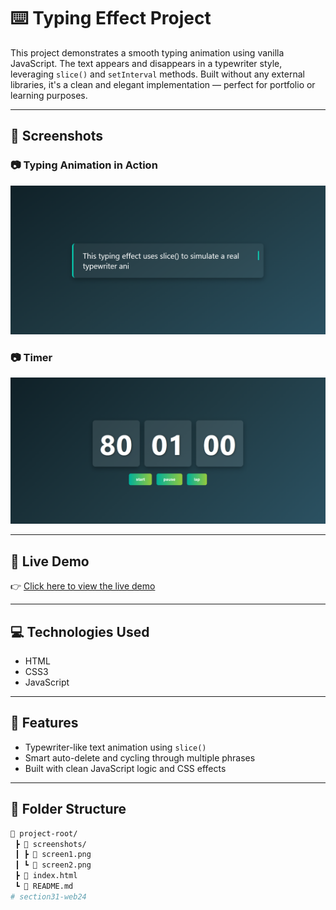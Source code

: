 # ⌨️ Typing Effect Project

This project demonstrates a smooth typing animation using vanilla JavaScript. The text appears and disappears in a typewriter style, leveraging `slice()` and `setInterval` methods. Built without any external libraries, it's a clean and elegant implementation — perfect for portfolio or learning purposes.

---

## 📸 Screenshots

### 📷 Typing Animation in Action
![Screenshot 1](img/Screenshot%202025-08-07%20080630.png)

### 📷 Timer
![Screenshot 2](img/Screenshot%202025-08-07%20080620.png)

---

## 🔗 Live Demo

👉 [Click here to view the live demo](https://your-demo-link-here.com)

---

## 💻 Technologies Used

- HTML
- CSS3 
- JavaScript 

---

## 📜 Features

- Typewriter-like text animation using `slice()`
- Smart auto-delete and cycling through multiple phrases
- Built with clean JavaScript logic and CSS effects

---

## 📂 Folder Structure

```bash
📁 project-root/
 ┣ 📂 screenshots/
 ┃ ┣ 📄 screen1.png
 ┃ ┗ 📄 screen2.png
 ┣ 📄 index.html
 ┗ 📄 README.md
# section31-web24
